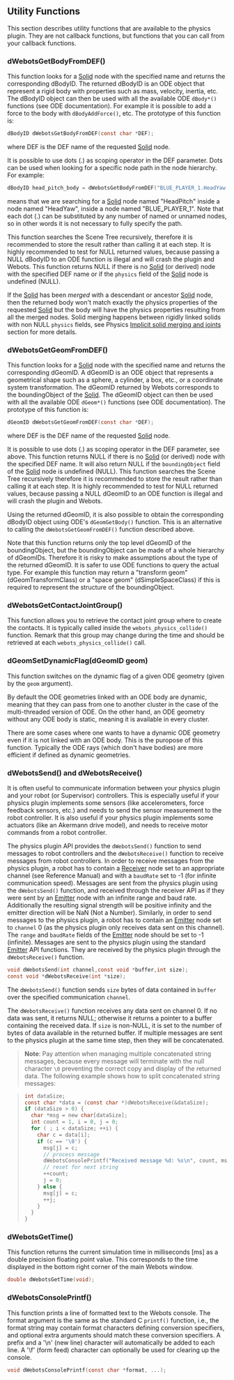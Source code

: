 ## Utility Functions

This section describes utility functions that are available to the physics
plugin. They are not callback functions, but functions that you can call from
your callback functions.

### dWebotsGetBodyFromDEF()

This function looks for a [Solid](solid.md) node with the specified name and
returns the corresponding dBodyID. The returned dBodyID is an ODE object that
represent a rigid body with properties such as mass, velocity, inertia, etc. The
dBodyID object can then be used with all the available ODE `dBody*()` functions
(see ODE documentation). For example it is possible to add a force to the body
with `dBodyAddForce()`, etc. The prototype of this function is:

```c
dBodyID dWebotsGetBodyFromDEF(const char *DEF);
```

where DEF is the DEF name of the requested [Solid](solid.md) node.

It is possible to use dots (.) as scoping operator in the DEF parameter. Dots
can be used when looking for a specific node path in the node hierarchy. For
example:

```c
dBodyID head_pitch_body = dWebotsGetBodyFromDEF("BLUE_PLAYER_1.HeadYaw.HeadPitch");
```

means that we are searching for a [Solid](solid.md) node named "HeadPitch"
inside a node named "HeadYaw", inside a node named "BLUE\_PLAYER\_1". Note that
each dot (.) can be substituted by any number of named or unnamed nodes, so in
other words it is not necessary to fully specify the path.

This function searches the Scene Tree recursively, therefore it is recommended
to store the result rather than calling it at each step. It is highly
recommended to test for NULL returned values, because passing a NULL dBodyID to
an ODE function is illegal and will crash the plugin and Webots. This function
returns NULL if there is no [Solid](solid.md) (or derived) node with the
specified DEF name or if the `physics` field of the [Solid](solid.md) node is
undefined (NULL).

If the [Solid](solid.md) has been *merged* with a descendant or ancestor
[Solid](solid.md) node, then the returned body won't match exactly the physics
properties of the requested [Solid](solid.md) but the body will have the physics
properties resulting from all the merged nodes. Solid merging happens between
rigidly linked solids with non NULL `physics` fields, see Physics [ Implicit
solid merging and joints](physics.md#implicit-solid-merging-and-joints) section
for more details.

### dWebotsGetGeomFromDEF()

This function looks for a [Solid](solid.md) node with the specified name and
returns the corresponding dGeomID. A dGeomID is an ODE object that represents a
geometrical shape such as a sphere, a cylinder, a box, etc., or a coordinate
system transformation. The dGeomID returned by Webots corresponds to the
boundingObject of the [Solid](solid.md). The dGeomID object can then be used
with all the available ODE `dGeom*()` functions (see ODE documentation). The
prototype of this function is:

```c
dGeomID dWebotsGetGeomFromDEF(const char *DEF);
```

where DEF is the DEF name of the requested [Solid](solid.md) node.

It is possible to use dots (.) as scoping operator in the DEF parameter, see
above. This function returns NULL if there is no [Solid](solid.md) (or derived)
node with the specified DEF name. It will also return NULL if the
`boundingObject` field of the [Solid](solid.md) node is undefined (NULL). This
function searches the Scene Tree recursively therefore it is recommended to
store the result rather than calling it at each step. It is highly recommended
to test for NULL returned values, because passing a NULL dGeomID to an ODE
function is illegal and will crash the plugin and Webots.

Using the returned dGeomID, it is also possible to obtain the corresponding
dBodyID object using ODE's `dGeomGetBody()` function. This is an alternative to
calling the `dWebotsGetGeomFromDEF()` function described above.

Note that this function returns only the top level dGeomID of the
boundingObject, but the boundingObject can be made of a whole hierarchy of
dGeomIDs. Therefore it is risky to make assumptions about the type of the
returned dGeomID. It is safer to use ODE functions to query the actual type. For
example this function may return a "transform geom" (dGeomTransformClass) or a
"space geom" (dSimpleSpaceClass) if this is required to represent the structure
of the boundingObject.

### dWebotsGetContactJointGroup()

This function allows you to retrieve the contact joint group where to create the
contacts. It is typically called inside the `webots_physics_collide()` function.
Remark that this group may change during the time and should be retrieved at
each `webots_physics_collide()` call.

### dGeomSetDynamicFlag(dGeomID geom)

This function switches on the dynamic flag of a given ODE geometry (given by the
`geom` argument).

By default the ODE geometries linked with an ODE body are dynamic, meaning that
they can pass from one to another cluster in the case of the multi-threaded
version of ODE. On the other hand, an ODE geometry without any ODE body is
static, meaning it is available in every cluster.

There are some cases where one wants to have a dynamic ODE geometry even if it
is not linked with an ODE body. This is the puropose of this function. Typically
the ODE rays (which don't have bodies) are more efficient if defined as dynamic
geometries.

### dWebotsSend() and dWebotsReceive()

It is often useful to communicate information between your physics plugin and
your robot (or Supervisor) controllers. This is especially useful if your
physics plugin implements some sensors (like accelerometers, force feedback
sensors, etc.) and needs to send the sensor measurement to the robot controller.
It is also useful if your physics plugin implements some actuators (like an
Akermann drive model), and needs to receive motor commands from a robot
controller.

The physics plugin API provides the `dWebotsSend()` function to send messages to
robot controllers and the `dWebotsReceive()` function to receive messages from
robot controllers. In order to receive messages from the physics plugin, a robot
has to contain a [Receiver](receiver.md) node set to an appropriate channel (see
Reference Manual) and with a `baudRate` set to -1 (for infinite communication
speed).
Messages are sent from the physics plugin using the `dWebotsSend()`
function, and received through the receiver API as if they were sent by an
[Emitter](emitter.md) node with an infinite range and baud rate.
Additionally the resulting signal strength will be positive infinity and the emitter direction will be NaN (Not a Number).
Similarly, in order to send messages to the physics plugin, a robot has to contain an
[Emitter](emitter.md) node set to `channel` 0 (as the physics plugin only
receives data sent on this channel). The `range` and `baudRate` fields of the
[Emitter](emitter.md) node should be set to -1 (infinite). Messages are sent to
the physics plugin using the standard [Emitter](emitter.md) API functions. They
are received by the physics plugin through the `dWebotsReceive()` function.

```c
void dWebotsSend(int channel,const void *buffer,int size);
const void *dWebotsReceive(int *size);
```

The `dWebotsSend()` function sends `size` bytes of data contained in `buffer`
over the specified communication `channel`.

The `dWebotsReceive()` function receives any data sent on channel 0. If no data
was sent, it returns NULL; otherwise it returns a pointer to a buffer containing
the received data. If `size` is non-NULL, it is set to the number of bytes of
data available in the returned buffer. If multiple messages are sent to the
physics plugin at the same time step, then they will be concatenated.

> **Note**:
Pay attention when managing multiple concatenated string messages, because every
message will terminate with the null character `\0` preventing the correct copy
and display of the returned data. The following example shows how to split
concatenated string messages:

> ```c
> int dataSize;
> const char *data = (const char *)dWebotsReceive(&dataSize);
> if (dataSize > 0) {
>   char *msg = new char[dataSize];
>   int count = 1, i = 0, j = 0;
>   for ( ; i < dataSize; ++i) {
>     char c = data[i];
>     if (c == '\0') {
>       msg[j] = c;
>       // process message
>       dWebotsConsolePrintf("Received message %d: %s\n", count, msg);
>       // reset for next string
>       ++count;
>       j = 0;
>     } else {
>       msg[j] = c;
>       ++j;
>     }
>   }
> }
> ```

### dWebotsGetTime()

This function returns the current simulation time in milliseconds [ms] as a
double precision floating point value. This corresponds to the time displayed in
the bottom right corner of the main Webots window.

```c
double dWebotsGetTime(void);
```

### dWebotsConsolePrintf()

This function prints a line of formatted text to the Webots console. The format
argument is the same as the standard C `printf()` function, i.e., the format
string may contain format characters defining conversion specifiers, and
optional extra arguments should match these conversion specifiers. A prefix and
a '\n' (new line) character will automatically be added to each line. A '\f'
(form feed) character can optionally be used for clearing up the console.

```c
void dWebotsConsolePrintf(const char *format, ...);
```
